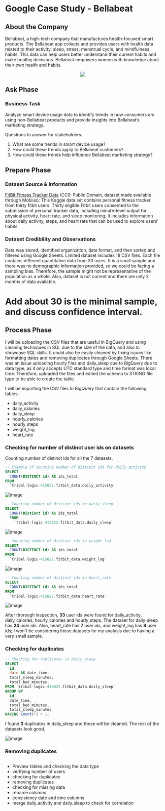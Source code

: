 # Google Case Study - Bellabeat 

## About the Company
Bellabeat, a high-tech company that manufactures health-focused smart products. The Bellabeat app collects and provides users with health data related to their activity, sleep, stress, menstrual cycle, and mindfulness habits. This data can help users better understand their current habits and make healthy decisions. Bellabeat empowers women with knowledge about their own health and habits. 
<p align="center">
  <img src="https://github.com/valladaresr/Capstone-Bellabeat-Case-Study/assets/163466485/258bb35e-77f5-4597-bd64-a69d017688dc"/>
</p>

## Ask Phase
### Business Task
Analyze smart device usage data to identify trends in how consumers are using non-Bellabeat products and provide insights into Bellabeat’s marketing strategy.

Questions to answer for stakeholders:
1. What are some trends in smart device usage?
2. How could these trends apply to Bellabeat customers?
3. How could these trends help influence Bellabeat marketing strategy?

## Prepare Phase
### Dataset Source & Information
[FitBit Fitness Tracker Data](https://www.kaggle.com/datasets/arashnic/fitbit) (CC0: Public Domain, dataset made available through Mobius): This Kaggle data set contains personal fitness tracker from thirty fitbit users. Thirty eligible Fitbit users consented to the submission of personal tracker data, including minute-level output for physical activity, heart rate, and sleep monitoring. It includes
information about daily activity, steps, and heart rate that can be used to explore users’ habits

### Dataset Credibility and Observations
Data was stored, identified organization, data format, and then sorted and filtered using Google Sheets. Limited dataset includes 18 CSV files. Each file contains different quantitative data from 33 users. It is a small sample and there was no demographic information provided, so we could be facing a sampling bias. Therefore, the sample might not be representative of the population as a whole. Also, dataset is not current and there are only 2 months of data available.
# Add about 30 is the minimal sample, and discuss confidence interval.

## Process Phase
I will be uploading the CSV files that are useful in BigQuery and using cleaning techniques in SQL due to the size of the data, and also to showcase SQL skills. It could also be easily cleaned by fixing issues like formatting dates and removing duplicates through Google Sheets. There was an issue uploading hourly files and daily_sleep due to BigQuery due to data type, as it only accepts UTC standard type and time format was local time. Therefore, uploaded the files and edited the schema to STRING file type to be able to create the table.

I will be importing the CSV files to BigQuery that contain the following tables:
- daily_activity
- daily_calories
- daily_sleep
- hourly_calories
- hourly_steps
- weight_log
- heart_rate

### Checking for number of distinct user ids on datasets
Counting number of distinct ids for all the 7 datasets.
```SQL
-- Example of counting number of distinct ids for daily_activity
SELECT
  COUNT(DISTINCT id) AS ids_total
FROM
  `tribal-logic-415822.fitbit_data.daily_activity`
```
![image](https://github.com/valladaresr/Google-Case-Study-Bellabeat/assets/163466485/20211613-87ca-4f44-b4a9-223d80163609)

```SQL
-- Counting number of distinct ids in daily_sleep
SELECT
  COUNT(Distinct id) AS ids_total
  FROM
    `tribal-logic-415822.fitbit_data.daily_sleep`
```
![image](https://github.com/valladaresr/Google-Case-Study-Bellabeat/assets/163466485/2c1f9804-1433-43a4-8142-e770f3fe7f44)


```SQL
-- Counting number of distinct ids in weight_log
SELECT
  COUNT(DISTINCT id) AS ids_total
FROM
  `tribal-logic-415822.fitbit_data.weight_log`
```
![image](https://github.com/valladaresr/Google-Case-Study-Bellabeat/assets/163466485/bdf15630-a8a8-44da-bb5e-0cf7a6169f65)

```SQL
-- Counting number of distinct ids in heart_rate
SELECT
  COUNT(DISTINCT id) AS ids_total
FROM
  `tribal-logic-415822.fitbit_data.heart_rate`
```
![image](https://github.com/valladaresr/Google-Case-Study-Bellabeat/assets/163466485/89810b0b-8e14-4faf-8187-e86dfb8007cb)

After thorough inspection, **33** user ids were found for daily_activity, daily_calories, hourly_calories and hourly_steps. The dataset for daily_sleep has **24** user ids. Also, heart_rate has **7** user ids, and weight_log has **8** user ids; I won't be considering those datasets for my analysis due to having a very small sample. 


### Checking for duplicates
```SQL
-- Checking for duplicates in daily_sleep
SELECT  
  id, 
  date AS date_time,
  total_sleep_minutes,
  total_bed_minutes,  
FROM `tribal-logic-415822.fitbit_data.daily_sleep`
GROUP BY
  id,
  date_time,
  total_bed_minutes,
  total_sleep_minutes
HAVING Count(*) > 1;
```
I found **3** duplicates in daily_sleep and those will be cleaned. The rest of the datasets look good.

![image](https://github.com/valladaresr/Google-Case-Study-Bellabeat/assets/163466485/2cd25d40-20bc-4662-9366-ffb2d5e98be8)

### Removing duplicates
```SQL

```


- Preview tables and checking the data type
- verifying number of users 
- checking for duplicates
- removing duplicates
- checking for missing data
- rename columns
- consistency date and time columns
- merge daily_activity and daily_sleep to check for correlation





